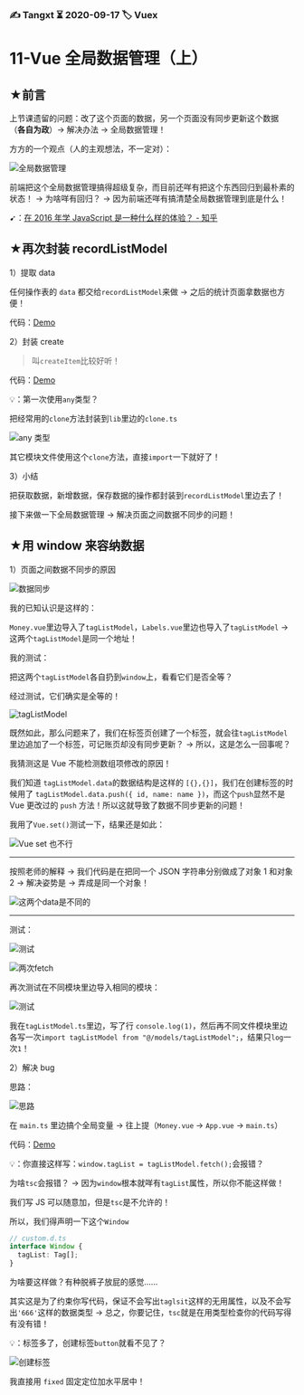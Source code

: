 ### ✍️ Tangxt ⏳ 2020-09-17 🏷️ Vuex

# 11-Vue 全局数据管理（上）

## ★前言

上节课遗留的问题：改了这个页面的数据，另一个页面没有同步更新这个数据 （**各自为政**）-> 解决办法 -> 全局数据管理！

方方的一个观点（人的主观想法，不一定对）：

![全局数据管理](assets/img/2020-09-21-18-36-57.png)

前端把这个全局数据管理搞得超级复杂，而目前还咩有把这个东西回归到最朴素的状态！ -> 为啥咩有回归？ -> 因为前端还咩有搞清楚全局数据管理到底是什么！

➹：[在 2016 年学 JavaScript 是一种什么样的体验？ - 知乎](https://zhuanlan.zhihu.com/p/22782487)

## ★再次封装 recordListModel

1）提取 data

任何操作表的 `data` 都交给`recordListModel`来做 -> 之后的统计页面拿数据也方便！

代码：[Demo](https://github.com/ppambler/vue-morney/commit/407511195faeecbb015677ba9df18c79272a47e2)

2）封装 create

> 叫`createItem`比较好听！ 

代码：[Demo](https://github.com/ppambler/vue-morney/commit/dc88c79e7bbf283201da0dafd46c2c6d613a06f5)

💡：第一次使用`any`类型？

把经常用的`clone`方法封装到`lib`里边的`clone.ts`

![any 类型](assets/img/2020-09-21-19-34-54.png)

其它模块文件使用这个`clone`方法，直接`import`一下就好了！

3）小结

把获取数据，新增数据，保存数据的操作都封装到`recordListModel`里边去了！

接下来做一下全局数据管理 -> 解决页面之间数据不同步的问题！

## ★用 window 来容纳数据

1）页面之间数据不同步的原因

![数据同步](assets/img/2020-09-23-14-28-38.png)

我的已知认识是这样的：

`Money.vue`里边导入了`tagListModel`，`Labels.vue`里边也导入了`tagListModel` -> 这两个`tagListModel`是同一个地址！

我的测试：

把这两个`tagListModel`各自扔到`window`上，看看它们是否全等？

经过测试，它们确实是全等的！

![tagListModel](assets/img/2020-09-23-15-08-47.png)

既然如此，那么问题来了，我们在标签页创建了一个标签，就会往`tagListModel`里边追加了一个标签，可记账页却没有同步更新？ -> 所以，这是怎么一回事呢？

我猜测这是 Vue 不能检测数组项修改的原因！

我们知道 `tagListModel.data`的数据结构是这样的 `[{},{}]`，我们在创建标签的时候用了 `tagListModel.data.push({ id, name: name })`，而这个`push`显然不是 Vue 更改过的 `push` 方法！所以这就导致了数据不同步更新的问题！

我用了`Vue.set()`测试一下，结果还是如此：

![Vue set 也不行](assets/img/2020-09-23-15-41-50.png)

---

按照老师的解释 -> 我们代码是在把同一个 JSON 字符串分别做成了对象 1 和对象 2 -> 解决姿势是 -> 弄成是同一个对象！

![这两个data是不同的](assets/img/2020-09-23-15-49-37.png)

---

测试：

![测试](assets/img/2020-09-23-15-58-15.png)

![两次fetch](assets/img/2020-09-23-16-13-25.png)

再次测试在不同模块里边导入相同的模块：

![测试](assets/img/2020-09-23-16-08-45.png)

我在`tagListModel.ts`里边，写了行 `console.log(1)`，然后再不同文件模块里边各写一次`import tagListModel from "@/models/tagListModel";`，结果只`log`一次`1`！

2）解决 bug

思路：

![思路](assets/img/2020-09-23-17-10-16.png)

在 `main.ts` 里边搞个全局变量 -> 往上提（`Money.vue` -> `App.vue` -> `main.ts`）

代码：[Demo](https://github.com/ppambler/vue-morney/commit/d6a71bc5a0d15719a2e4f827748c303649e9a853)

💡：你直接这样写：`window.tagList = tagListModel.fetch();`会报错？

为啥`tsc`会报错？ -> 因为`window`根本就咩有`tagList`属性，所以你不能这样做！

我们写 JS 可以随意加，但是`tsc`是不允许的！

所以，我们得声明一下这个`Window`

``` ts
// custom.d.ts
interface Window {
  tagList: Tag[];
}
```

为啥要这样做？有种脱裤子放屁的感觉……

其实这是为了约束你写代码，保证不会写出`taglsit`这样的无用属性，以及不会写出`'666'`这样的数据类型 -> 总之，你要记住，`tsc`就是在用类型检查你的代码写得有没有错！

💡：标签多了，创建标签`button`就看不见了？

![创建标签](assets/img/2020-09-23-17-12-49.png)

我直接用 `fixed` 固定定位加水平居中！








